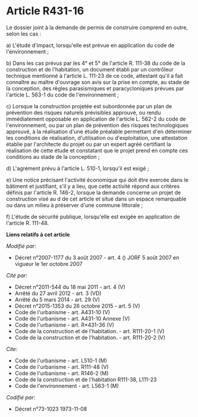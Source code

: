 # Article R431-16

Le dossier joint à la demande de permis de construire comprend en outre, selon les cas :

a) L'étude d'impact, lorsqu'elle est prévue en application du code de l'environnement ;

b) Dans les cas prévus par les 4° et 5° de l'article R. 111-38 du code de la construction et de l'habitation, un document
établi par un contrôleur technique mentionné à l'article L. 111-23 de ce code, attestant qu'il a fait connaître au maître
d'ouvrage son avis sur la prise en compte, au stade de la conception, des règles parasismiques et paracycloniques prévues par
l'article L. 563-1 du code de l'environnement ;

c) Lorsque la construction projetée est subordonnée par un plan de prévention des risques naturels prévisibles approuvé, ou
rendu immédiatement opposable en application de l'article L. 562-2 du code de l'environnement, ou par un plan de prévention
des risques technologiques approuvé, à la réalisation d'une étude préalable permettant d'en déterminer les conditions de
réalisation, d'utilisation ou d'exploitation, une attestation établie par l'architecte du projet ou par un expert agréé
certifiant la réalisation de cette étude et constatant que le projet prend en compte ces conditions au stade de la
conception ;

d) L'agrément prévu à l'article L. 510-1, lorsqu'il est exigé ;

e) Une notice précisant l'activité économique qui doit être exercée dans le bâtiment et justifiant, s'il y a lieu, que cette
activité répond aux critères définis par l'article R. 146-2, lorsque la demande concerne un projet de construction visé au d
de cet article et situé dans un espace remarquable ou dans un milieu à préserver d'une commune littorale ;

f) L'étude de sécurité publique, lorsqu'elle est exigée en application de l'article R. 111-48.

**Liens relatifs à cet article**

_Modifié par_:

  - Décret n°2007-1177 du 3 août 2007 - art. 4 () JORF 5 août 2007 en vigueur le 1er octobre 2007

_Cité par_:

  - Décret n°2011-544 du 18 mai 2011 - art. 4 (V)
  - Arrêté du 27 avril 2012 - art. 3 (VD)
  - Arrêté du 5 mars 2014 - art. 29 (V)
  - Décret n°2015-1353 du 26 octobre 2015 - art. 5 (V)
  - Code de l'urbanisme - art. A431-10 (V)
  - Code de l'urbanisme - art. A431-10 Annexe (V)
  - Code de l'urbanisme - art. R*431-36 (V)
  - Code de la construction et de l'habitation. - art. R111-20-1 (V)
  - Code de la construction et de l'habitation. - art. R111-20-2 (V)

_Cite_:

  - Code de l'urbanisme - art. L510-1 (M)
  - Code de l'urbanisme - art. R111-48 (V)
  - Code de l'urbanisme - art. R146-2 (M)
  - Code de la construction et de l'habitation R111-38, L111-23
  - Code de l'environnement - art. L563-1 (M)

_Codifié par_:

  - Décret n°73-1023 1973-11-08
